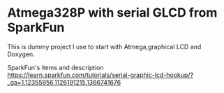 # Atmega328P with serial GLCD from SparkFun

This is dummy project I use to start with Atmega,graphical LCD and Doxygen.

SparkFun's items  and description
https://learn.sparkfun.com/tutorials/serial-graphic-lcd-hookup/?_ga=1.12355956.1126191215.1366741676